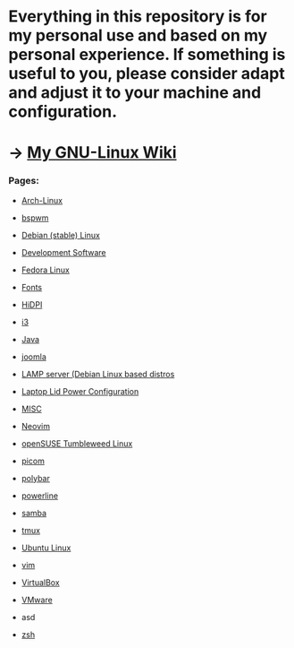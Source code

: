 #  Everything in this repository is for my personal use and based on my personal experience. If something is useful to you, please consider adapt and adjust it to your machine and configuration.

# -> [My GNU-Linux Wiki](https://github.com/G4NST3/GNU-Linux/wiki)

### Pages:

- [Arch-Linux](https://github.com/G4NST3/GNU-Linux/wiki/Arch-Linux)

- [bspwm](https://github.com/G4NST3/GNU-Linux/wiki/bspwm)

- [Debian (stable) Linux](https://github.com/G4NST3/GNU-Linux/wiki/Debian-(stable)-Linux)

- [Development Software](https://github.com/G4NST3/GNU-Linux/wiki/Development-Software)

- [Fedora Linux](https://github.com/G4NST3/GNU-Linux/wiki/Fedora-Linux)

- [Fonts](https://github.com/G4NST3/GNU-Linux/wiki/Fonts)

- [HiDPI](https://github.com/G4NST3/GNU-Linux/wiki/HiDPI)

- [i3](https://github.com/G4NST3/GNU-Linux/wiki/i3)

- [Java](https://github.com/G4NST3/GNU-Linux/wiki/Java)

- [joomla](https://github.com/G4NST3/GNU-Linux/wiki/joomla)

- [LAMP server (Debian Linux based distros](https://github.com/G4NST3/GNU-Linux/wiki/LAMP-server-(Debian-Linux-based-distros))

- [Laptop Lid Power Configuration](https://github.com/G4NST3/GNU-Linux/wiki/Laptop-Lid-Power-Configuration)

- [MISC](https://github.com/G4NST3/GNU-Linux/wiki/MISC)

- [Neovim](https://github.com/G4NST3/GNU-Linux/wiki/Neovim)

- [openSUSE Tumbleweed Linux](https://github.com/G4NST3/GNU-Linux/wiki/openSUSE-Tumbleweed-Linux)

- [picom](https://github.com/G4NST3/GNU-Linux/wiki/picom)

- [polybar](https://github.com/G4NST3/GNU-Linux/wiki/polybar)

- [powerline](https://github.com/G4NST3/GNU-Linux/wiki/powerline)

- [samba](https://github.com/G4NST3/GNU-Linux/wiki/samba)

- [tmux](https://github.com/G4NST3/GNU-Linux/wiki/tmux)

- [Ubuntu Linux](https://github.com/G4NST3/GNU-Linux/wiki/Ubuntu-Linux)

- [vim](https://github.com/G4NST3/GNU-Linux/wiki/vim)

- [VirtualBox](https://github.com/G4NST3/GNU-Linux/wiki/VirtualBox)

- [VMware](https://github.com/G4NST3/GNU-Linux/wiki/VMware)
 - asd

- [zsh](https://github.com/G4NST3/GNU-Linux/wiki/zsh)
